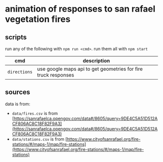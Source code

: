 # animation of responses to san rafael vegetation fires

## scripts

run any of the following with `npm run <cmd>`. run them all with `npm start`

cmd | description
--- | ---
`directions` | use google maps api to get geometries for fire truck responses

## sources

data is from:

* `data/fires.csv` is from [https://sanrafaelca.opengov.com/data#/8605/query=9DE4C5A51D512ACF806AC8C18F82F9A3](https://sanrafaelca.opengov.com/data#/8605/query=9DE4C5A51D512ACF806AC8C18F82F9A3)
* `data/stations.csv` is from [https://www.cityofsanrafael.org/fire-stations/#/maps-1/map/fire-stations](https://www.cityofsanrafael.org/fire-stations/#/maps-1/map/fire-stations)
